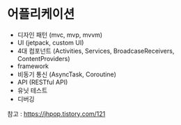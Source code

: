 # 어플리케이션

+ 디자인 패턴 (mvc, mvp, mvvm)
+ UI (jetpack, custom UI)
+ 4대 컴포넌트 (Activities, Services, BroadcaseReceivers, ContentProviders)
+ framework
+ 비동기 통신 (AsyncTask, Coroutine)
+ API (RESTful API)
+ 유닛 테스트
+ 디버깅

참고 : https://jhpop.tistory.com/121
